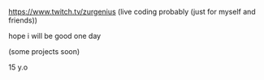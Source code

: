 https://www.twitch.tv/zurgenius (live coding probably (just for myself and friends))



hope i will be good one day

(some projects soon)

15 y.o

